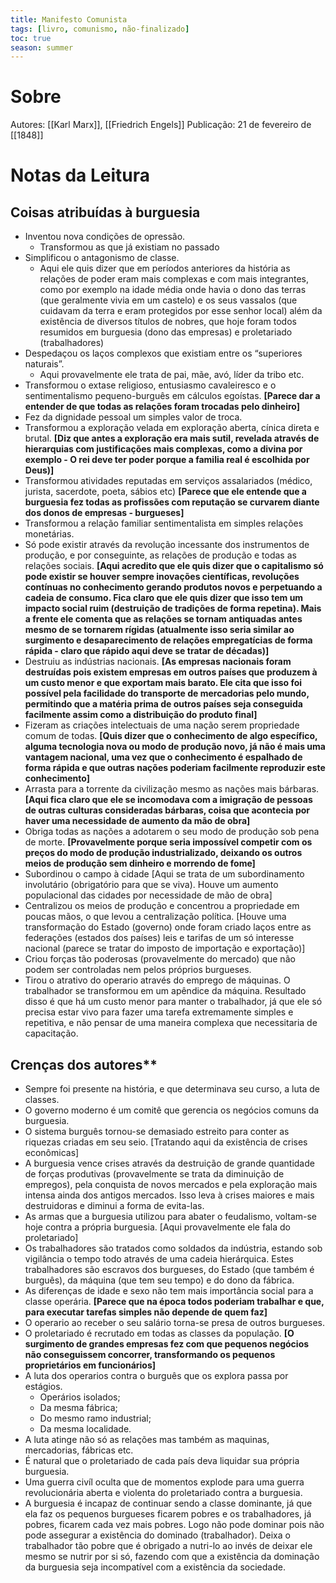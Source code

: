 ```yaml
---
title: Manifesto Comunista
tags: [livro, comunismo, não-finalizado]
toc: true
season: summer
---
```

# Sobre
Autores: [[Karl Marx]], [[Friedrich Engels]]
Publicação: 21 de fevereiro de [[1848]]

# Notas da Leitura
## Coisas atribuídas à burguesia
* Inventou nova condições de opressão.
  * Transformou as que já existiam no passado
* Simplificou o antagonismo de classe.
  * Aqui ele quis dizer que em períodos anteriores da história as relações de poder eram mais complexas e com mais integrantes, como por exemplo na idade média onde havia o dono das terras (que geralmente vivia em um castelo) e os seus vassalos (que cuidavam da terra e eram protegidos por esse senhor local) além da existência de diversos títulos de nobres, que hoje foram todos resumidos em burguesia (dono das empresas) e proletariado (trabalhadores)
* Despedaçou os laços complexos que existiam entre os “superiores naturais”.
  * Aqui provavelmente ele trata de pai, mãe, avó, líder da tribo etc.
* Transformou o extase religioso, entusiasmo cavaleiresco e o sentimentalismo pequeno-burguês em cálculos egoístas. **[Parece dar a entender de que todas as relações foram trocadas pelo dinheiro]**
* Fez da dignidade pessoal um simples valor de troca.
* Transformou a exploração velada em exploração aberta, cínica direta e brutal. **[Diz que antes a exploração era mais sutil, revelada através de hierarquias com justificações mais complexas, como a divina por exemplo - O rei deve ter poder porque a familia real é escolhida por Deus)]**
* Transformou atividades reputadas em serviços assalariados (médico, jurista, sacerdote, poeta, sábios etc) **[Parece que ele entende que a burguesia fez todas as profissões com reputação se curvarem diante dos donos de empresas - burgueses]**
* Transformou a relação familiar sentimentalista em simples relações monetárias.
* Só pode existir através da revolução incessante dos instrumentos de produção, e por conseguinte, as relações de produção e todas as relações sociais. **[Aqui acredito que ele quis dizer que o capitalismo só pode existir se houver sempre inovações científicas, revoluções contínuas no conhecimento gerando produtos novos e perpetuando a cadeia de consumo. Fica claro que ele quis dizer que isso tem  um impacto social ruim (destruição de tradições de forma repetina). Mais a frente ele comenta que as relações se tornam antiquadas antes mesmo de se tornarem rígidas (atualmente isso seria similar ao surgimento e desaparecimento de relações empregatícias de forma rápida - claro que rápido aqui deve se tratar de décadas)]**
* Destruiu as indústrias nacionais. **[As empresas nacionais foram destruídas pois existem empresas em outros países que produzem à um custo menor e que exportam mais barato. Ele cita que isso foi possível pela facilidade do transporte de mercadorias pelo mundo, permitindo que a matéria prima de outros países seja conseguida facilmente assim como a distribuição do produto final]**
* Fizeram as criações intelectuais de uma nação serem propriedade comum de todas. **[Quis dizer que o conhecimento de algo específico, alguma tecnologia nova ou modo de produção novo, já não é mais uma vantagem nacional, uma vez que o conhecimento é espalhado de forma rápida e que outras nações poderiam facilmente reproduzir este conhecimento]**
* Arrasta para a torrente da civilização mesmo as nações mais bárbaras. **[Aqui fica claro que ele se incomodava com a imigração de pessoas de outras culturas consideradas bárbaras, coisa que acontecia por haver uma necessidade de aumento da mão de obra]**
* Obriga todas as nações a adotarem o seu modo de produção sob pena de morte. **[Provavelmente porque seria impossível competir com os preços do modo de produção industrializado, deixando os outros meios de produção sem dinheiro e morrendo de fome]**
* Subordinou o campo à cidade [Aqui se trata de um subordinamento involutário (obrigatório para que se viva). Houve um aumento populacional das cidades por necessidade de mão de obra]
* Centralizou os meios de produção e concentrou a propriedade em poucas mãos, o que levou a centralização política. [Houve uma transformação do Estado (governo) onde foram criado laços entre as federações (estados dos países) leis e tarifas de um só interesse nacional (parece se tratar do imposto de importação e exportação)]
* Criou forças tão poderosas (provavelmente do mercado) que não podem ser controladas nem pelos próprios burgueses.
* Tirou o atrativo do operario através do emprego de máquinas. O trabalhador se transformou em um apêndice da máquina. Resultado disso é que há um custo menor para manter o trabalhador, já que ele só precisa estar vivo para fazer uma tarefa extremamente simples e repetitiva, e não pensar de uma maneira complexa que necessitaria de capacitação.

## Crenças dos autores**

* Sempre foi presente na história, e que determinava seu curso, a luta de classes.
* O governo moderno é um comitê que gerencia os negócios comuns da burguesia.
* O sistema burguês tornou-se demasiado estreito para conter as riquezas criadas em seu seio. [Tratando aqui da existência de crises econômicas]
* A burguesia vence crises através da destruição de grande quantidade de forças produtivas (provavelmente se trata da diminuição de empregos), pela conquista de novos mercados e pela exploração mais intensa ainda dos antigos mercados. Isso leva à crises maiores e mais destruidoras e diminui a forma de evita-las.
* As armas que a burguesia utilizou para abater o feudalismo, voltam-se hoje contra a própria burguesia. [Aqui provavelmente ele fala do proletariado]
* Os trabalhadores são tratados como soldados da indústria, estando sob vigilância o tempo todo através de uma cadeia hierárquica. Estes trabalhadores são escravos dos burgueses, do Estado (que também é burguês), da máquina (que tem seu tempo) e do dono da fábrica.
* As diferenças de idade e sexo não tem mais importância social para a classe operária. **[Parece que na época todos poderiam trabalhar e que, para executar tarefas simples não depende de quem faz]**
* O operario ao receber o seu salário torna-se presa de outros burgueses.
* O proletariado é recrutado em todas as classes da população. **[O surgimento de grandes empresas fez com que pequenos negócios não conseguissem concorrer, transformando os pequenos proprietários em funcionários]**
* A luta dos operarios contra o burguês que os explora passa por estágios.
  * Operários isolados;
  * Da mesma fábrica;
  * Do mesmo ramo industrial;
  * Da mesma localidade.
* A luta atinge não só as relações mas também as maquinas, mercadorias, fábricas etc.
* É natural que o proletariado de cada país deva liquidar sua própria burguesia.
* Uma guerra civíl oculta que de momentos explode para uma guerra revolucionária aberta e violenta do proletariado contra a burguesia.
* A burguesia é incapaz de continuar sendo a classe dominante, já que ela faz os pequenos burgueses ficarem pobres e os trabalhadores, já pobres, ficarem cada vez mais pobres. Logo não pode dominar pois não pode assegurar a existência do dominado (trabalhador). Deixa o trabalhador tão pobre que é obrigado a nutri-lo ao invés de deixar ele mesmo se nutrir por si só, fazendo com que a existência da dominação da burguesia seja incompatível com a existência da sociedade.